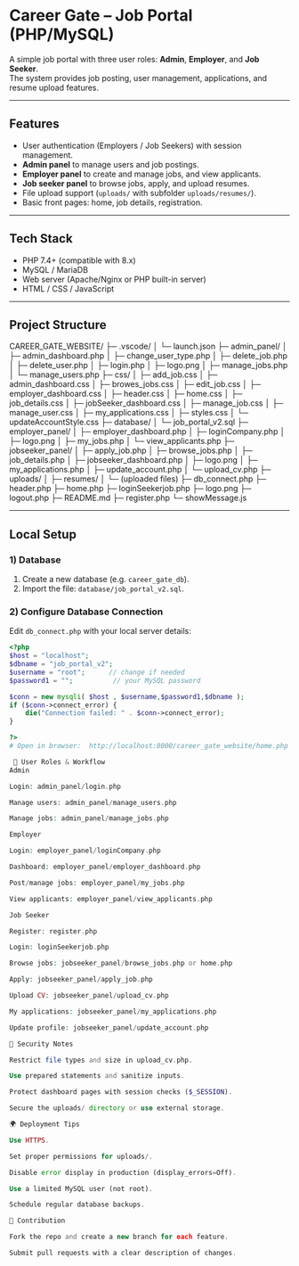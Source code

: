  # Career Gate – Job Portal (PHP/MySQL)

A simple job portal with three user roles: **Admin**, **Employer**, and **Job Seeker**.  
The system provides job posting, user management, applications, and resume upload features.

---

## Features
- User authentication (Employers / Job Seekers) with session management.
- **Admin panel** to manage users and job postings.
- **Employer panel** to create and manage jobs, and view applicants.
- **Job seeker panel** to browse jobs, apply, and upload resumes.
- File upload support (`uploads/` with subfolder `uploads/resumes/`).
- Basic front pages: home, job details, registration.

---

## Tech Stack
- PHP 7.4+ (compatible with 8.x)
- MySQL / MariaDB
- Web server (Apache/Nginx or PHP built-in server)
- HTML / CSS / JavaScript

---

## Project Structure
  CAREER_GATE_WEBSITE/
├─ .vscode/
│ └─ launch.json
├─ admin_panel/
│ ├─ admin_dashboard.php
│ ├─ change_user_type.php
│ ├─ delete_job.php
│ ├─ delete_user.php
│ ├─ login.php
│ ├─ logo.png
│ ├─ manage_jobs.php
│ └─ manage_users.php
├─ css/
│ ├─ add_job.css
│ ├─ admin_dashboard.css
│ ├─ browes_jobs.css
│ ├─ edit_job.css
│ ├─ employer_dashboard.css
│ ├─ header.css
│ ├─ home.css
│ ├─ job_details.css
│ ├─ jobSeeker_dashboard.css
│ ├─ manage_job.css
│ ├─ manage_user.css
│ ├─ my_applications.css
│ ├─ styles.css
│ └─ updateAccountStyle.css
├─ database/
│ └─ job_portal_v2.sql
├─ employer_panel/
│ ├─ employer_dashboard.php
│ ├─ loginCompany.php
│ ├─ logo.png
│ ├─ my_jobs.php
│ └─ view_applicants.php
├─ jobseeker_panel/
│ ├─ apply_job.php
│ ├─ browse_jobs.php
│ ├─ job_details.php
│ ├─ jobseeker_dashboard.php
│ ├─ logo.png
│ ├─ my_applications.php
│ ├─ update_account.php
│ └─ upload_cv.php
├─ uploads/
│ ├─ resumes/
│ └─ (uploaded files)
├─ db_connect.php
├─ header.php
├─ home.php
├─ loginSeekerjob.php
├─ logo.png
├─ logout.php
├─ README.md
├─ register.php
└─ showMessage.js



---

## Local Setup

### 1) Database
1. Create a new database (e.g. `career_gate_db`).
2. Import the file: `database/job_portal_v2.sql`.

### 2) Configure Database Connection
Edit `db_connect.php` with your local server details:
```php
<?php
$host = "localhost";
$dbname = "job_portal_v2";
$username = "root";      // change if needed
$password1 = "";          // your MySQL password

$conn = new mysqli( $host , $username,$password1,$dbname ); 
if ($conn->connect_error) {  
    die("Connection failed: " . $conn->connect_error);  
}  

?>
# Open in browser:  http://localhost:8000/career_gate_website/home.php

 👥 User Roles & Workflow
Admin

Login: admin_panel/login.php

Manage users: admin_panel/manage_users.php

Manage jobs: admin_panel/manage_jobs.php

Employer

Login: employer_panel/loginCompany.php

Dashboard: employer_panel/employer_dashboard.php

Post/manage jobs: employer_panel/my_jobs.php

View applicants: employer_panel/view_applicants.php

Job Seeker

Register: register.php

Login: loginSeekerjob.php

Browse jobs: jobseeker_panel/browse_jobs.php or home.php

Apply: jobseeker_panel/apply_job.php

Upload CV: jobseeker_panel/upload_cv.php

My applications: jobseeker_panel/my_applications.php

Update profile: jobseeker_panel/update_account.php

🔐 Security Notes

Restrict file types and size in upload_cv.php.

Use prepared statements and sanitize inputs.

Protect dashboard pages with session checks ($_SESSION).

Secure the uploads/ directory or use external storage.

🌍 Deployment Tips

Use HTTPS.

Set proper permissions for uploads/.

Disable error display in production (display_errors=Off).

Use a limited MySQL user (not root).

Schedule regular database backups.

🤝 Contribution

Fork the repo and create a new branch for each feature.

Submit pull requests with a clear description of changes.
